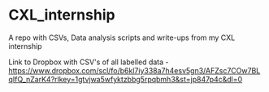 # CXL_internship
A repo with CSVs, Data analysis scripts and write-ups from my CXL internship



Link to Dropbox with CSV's of all labelled data - https://www.dropbox.com/scl/fo/b6kl7iy338a7h4esv5gn3/AFZsc7COw7BLqIfQ_nZarK4?rlkey=1gtvjwa5wfyktzbbg5rpqbmh3&st=jp847p4c&dl=0







